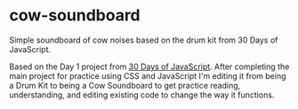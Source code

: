 # cow-soundboard
Simple soundboard of cow noises based on the drum kit from 30 Days of JavaScript.

Based on the Day 1 project from [30 Days of JavaScript](https://javascript30.com/). After completing the main project for practice using CSS and JavaScript I'm editing it from being a Drum Kit to being a Cow Soundboard to get practice reading, understanding, and editing existing code to change the way it functions.

